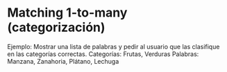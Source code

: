 # Matching 1-to-many (categorización)
Ejemplo: Mostrar una lista de palabras y pedir al usuario que las clasifique en las categorías correctas.
Categorías: Frutas, Verduras
Palabras: Manzana, Zanahoria, Plátano, Lechuga